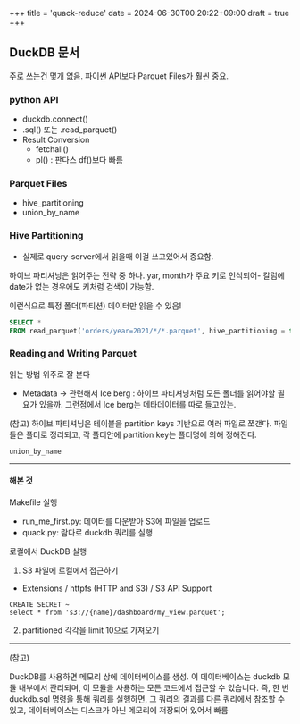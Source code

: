 +++
title = 'quack-reduce'
date = 2024-06-30T00:20:22+09:00
draft = true
+++

## DuckDB 문서
주로 쓰는건 몇개 없음.
파이썬 API보다 Parquet Files가 훨씬 중요.

### python API
- duckdb.connect()
- .sql() 또는 .read_parquet()
- Result Conversion
	- fetchall()
	- pl() : 판다스 df()보다 빠름

### Parquet Files
- hive_partitioning
- union_by_name

### Hive Partitioning
- 실제로 query-server에서 읽을때 이걸 쓰고있어서 중요함.

하이브 파티셔닝은 읽어주는 전략 중 하나.
yar, month가 주요 키로 인식되어-
칼럼에 date가 없는 경우에도 키처럼 검색이 가능함.

이런식으로 특정 폴더(파티션) 데이터만 읽을 수 있음!
```sql
SELECT *
FROM read_parquet('orders/year=2021/*/*.parquet', hive_partitioning = true);
```

### Reading and Writing Parquet
읽는 방법 위주로 잘 본다
+ Metadata
-> 관련해서 Ice berg
: 하이브 파티셔닝처럼 모든 폴더를 읽어야할 필요가 있을까.
그런점에서 Ice berg는 메타데이터를 따로 들고있는.

(참고)
하이브 파티셔닝은 테이블을 partition keys 기반으로 여러 파일로 쪼갠다.
파일들은 폴더로 정리되고, 각 폴더안에 partition key는 폴더명에 의해 정해진다.



`union_by_name`


---
#### 해본 것
Makefile 실행
- run_me_first.py: 데이터를 다운받아 S3에 파일을 업로드
- quack.py: 람다로 duckdb 쿼리를 실행

로컬에서 DuckDB 실행
1. S3 파일에 로컬에서 접근하기
- Extensions / httpfs (HTTP and S3) / S3 API Support 	

```
CREATE SECRET ~
select * from 's3://{name}/dashboard/my_view.parquet';
```

2. partitioned 각각을 limit 10으로 가져오기



---
(참고)

DuckDB를 사용하면 메모리 상에 데이터베이스를 생성.
이 데이터베이스는 duckdb 모듈 내부에서 관리되며, 이 모듈을 사용하는 모든 코드에서 접근할 수 있습니다. 즉, 한 번 duckdb.sql 명령을 통해 쿼리를 실행하면, 그 쿼리의 결과를 다른 쿼리에서 참조할 수 있고, 데이터베이스는 디스크가 아닌 메모리에 저장되어 있어서 빠름
